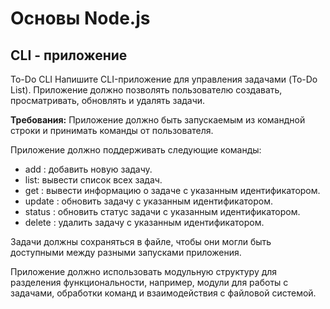 # Основы Node.js

## CLI - приложение

To-Do CLI
Напишите CLI-приложение для управления задачами (To-Do List).
Приложение должно позволять пользователю создавать, просматривать, обновлять  и удалять задачи.

**Требования:**
Приложение должно быть запускаемым из командной строки и принимать команды от пользователя.

Приложение должно поддерживать следующие команды:

* add <task>: добавить новую задачу.
* list: вывести список всех задач.
* get <id>: вывести информацию о задаче с указанным идентификатором.
* update <id> <newTask>: обновить задачу с указанным идентификатором.
* status <id> <newStatus>: обновить статус задачи с указанным идентификатором.
* delete <id>: удалить задачу с указанным идентификатором.

Задачи должны сохраняться в файле, чтобы они могли быть доступными между разными запусками приложения.

Приложение должно использовать модульную структуру для разделения функциональности, например, модули для работы с задачами, обработки команд и взаимодействия с файловой системой.
